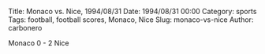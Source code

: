 Title: Monaco vs. Nice, 1994/08/31
Date: 1994/08/31 00:00
Category: sports
Tags: football, football scores, Monaco, Nice
Slug: monaco-vs-nice
Author: carbonero


Monaco 0 - 2 Nice
